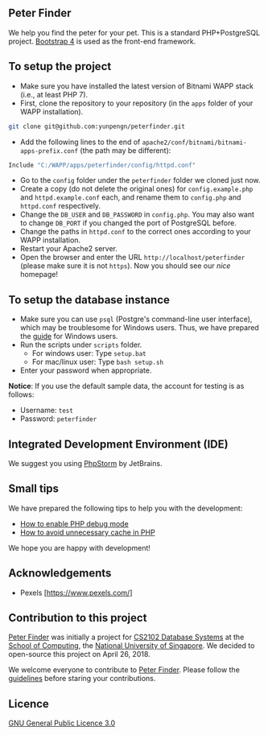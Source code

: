 ## Peter Finder

We help you find the peter for your pet. This is a standard PHP+PostgreSQL project. [Bootstrap 4](https://getbootstrap.com/) is used as the front-end framework.

## To setup the project

- Make sure you have installed the latest version of Bitnami WAPP stack (i.e., at least PHP 7).
- First, clone the repository to your repository (in the `apps` folder of your WAPP installation).
```bash
git clone git@github.com:yunpengn/peterfinder.git
```
- Add the following lines to the end of `apache2/conf/bitnami/bitnami-apps-prefix.conf` (the path may be different):
```bash
Include "C:/WAPP/apps/peterfinder/config/httpd.conf"
```
- Go to the `config` folder under the `peterfinder` folder we cloned just now.
- Create a copy (do not delete the original ones) for `config.example.php` and `httpd.example.conf` each, and rename them to `config.php` and `httpd.conf` respectively.
- Change the `DB_USER` and `DB_PASSWORD` in `config.php`. You may also want to change `DB_PORT` if you changed the port of PostgreSQL before.
- Change the paths in `httpd.conf` to the correct ones according to your WAPP installation.
- Restart your Apache2 server.
- Open the browser and enter the URL `http://localhost/peterfinder` (please make sure it is not `https`). Now you should see our _nice_ homepage!

## To setup the database instance

- Make sure you can use `psql` (Postgre's command-line user interface), which may be troublesome for Windows users. Thus, we have prepared the [guide](docs/psql_setup.md) for Windows users.
- Run the scripts under `scripts` folder.
    - For windows user: Type `setup.bat`
    - For mac/linux user: Type `bash setup.sh`
- Enter your password when appropriate.

**Notice**: If you use the default sample data, the account for testing is as follows:
- Username: `test`
- Password: `peterfinder`

## Integrated Development Environment (IDE)

We suggest you using [PhpStorm](https://www.jetbrains.com/phpstorm/) by JetBrains.

## Small tips

We have prepared the following tips to help you with the development:

- [How to enable PHP debug mode](docs/php_debug.md)
- [How to avoid unnecessary cache in PHP](docs/php_cache.md)

We hope you are happy with development!

## Acknowledgements

- Pexels [https://www.pexels.com/]

## Contribution to this project

[Peter Finder](https://github.com/yunpengn/peterfinder) was initially a project for [CS2102 Database Systems](https://yunpengn.github.io/CS2102/) at the [School of Computing](https://www.comp.nus.edu.sg), the [National University of Singapore](http://www.nus.edu.sg). We decided to open-source this project on April 26, 2018.

We welcome everyone to contribute to [Peter Finder](https://github.com/yunpengn/peterfinder). Please follow the [guidelines](docs/CONTRIBUTING.md) before staring your contributions.

## Licence

[GNU General Public Licence 3.0](LICENSE)
